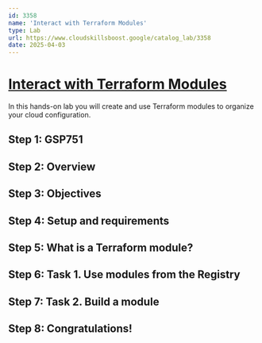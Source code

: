 ```yaml
---
id: 3358
name: 'Interact with Terraform Modules'
type: Lab
url: https://www.cloudskillsboost.google/catalog_lab/3358
date: 2025-04-03
---
```


# [Interact with Terraform Modules](https://www.cloudskillsboost.google/catalog_lab/3358)

In this hands-on lab you will create and use Terraform modules to organize your cloud configuration.

## Step 1: GSP751

## Step 2: Overview

## Step 3: Objectives

## Step 4: Setup and requirements

## Step 5: What is a Terraform module?

## Step 6: Task 1. Use modules from the Registry

## Step 7: Task 2. Build a module

## Step 8: Congratulations!
